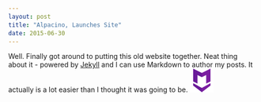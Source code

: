 ```yaml
---
layout: post
title: "Alpacino, Launches Site"
date: 2015-06-30
---
```


Well. Finally got around to putting this old website together. Neat thing about it - powered by [Jekyll](http://jekyllrb.com) and I can use Markdown to author my posts. It actually is a lot easier than I thought it was going to be.
![alt text](https://github.com/adam-p/markdown-here/raw/master/src/common/images/icon48.png "Logo Title Text 1")
